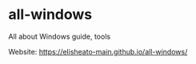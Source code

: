 # all-windows
All about Windows guide, tools

Website: https://elisheato-main.github.io/all-windows/
